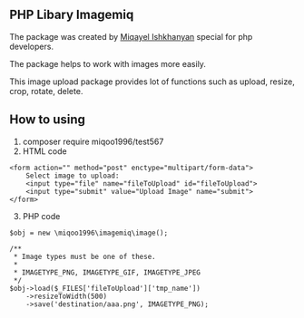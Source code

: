 PHP Libary Imagemiq
-------------------

The package was created by [Miqayel Ishkhanyan](http://imusthave.jermukcity.am) special for php developers.

The package helps to work with images more easily.

This image upload package provides lot of functions such as upload, resize, crop, rotate, delete.

How to using
------------
1. composer require miqoo1996/test567
2. HTML code
```
<form action="" method="post" enctype="multipart/form-data">
    Select image to upload:
    <input type="file" name="fileToUpload" id="fileToUpload">
    <input type="submit" value="Upload Image" name="submit">
</form>
```
3. PHP code
```
$obj = new \miqoo1996\imagemiq\image();

/**
 * Image types must be one of these.
 *
 * IMAGETYPE_PNG, IMAGETYPE_GIF, IMAGETYPE_JPEG
 */
$obj->load($_FILES['fileToUpload']['tmp_name'])
    ->resizeToWidth(500)
    ->save('destination/aaa.png', IMAGETYPE_PNG);
```
    